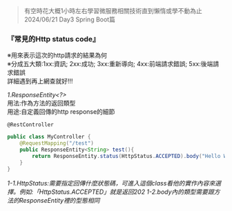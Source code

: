 >有空時花大概1小時左右學習微服務相關技術直到懶惰或學不動為止 2024/06/21 Day3 Spring Boot篇


### 『常見的Http status code』  
※用來表示這次的http請求的結果為何  
※分成五大類:1xx:資訊; 2xx:成功; 3xx:重新導向; 4xx:前端請求錯誤; 5xx:後端請求錯誤  
詳細遇到再上網查就好!!!  

*1.ResponseEntity<?>*  
用法:作為方法的返回類型  
用途:自定義回傳的http response的細節  

`@RestController`  
```java
public class MyController {
    @RequestMapping("/test")
    public ResponseEntity<String> test(){
        return ResponseEntity.status(HttpStatus.ACCEPTED).body("Hello World");
    }
}
```

*1-1.HttpStatus:需要指定回傳什麼狀態碼，可進入這個class看他的實作內容來選擇。例如:「HttpStatus.ACCEPTED」就是返回202*
*1-2.body內的類型需要跟方法的ResponseEntity<String>裡的型態相同*
